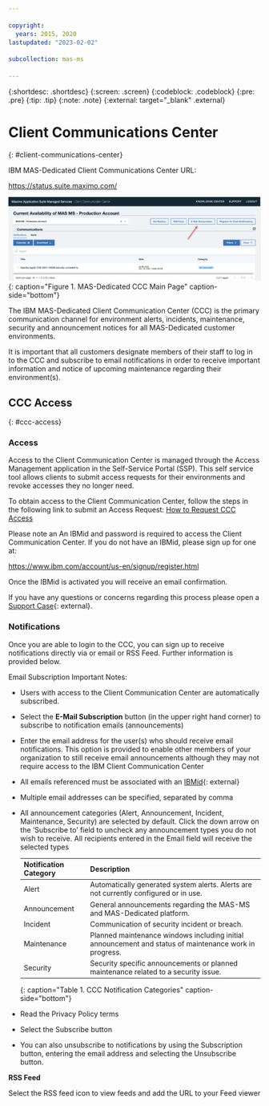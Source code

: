 ```yaml
---

copyright:
  years: 2015, 2020
lastupdated: "2023-02-02"

subcollection: mas-ms

---
```


{:shortdesc: .shortdesc}
{:screen: .screen}
{:codeblock: .codeblock}
{:pre: .pre}
{:tip: .tip}
{:note: .note}
{:external: target="_blank" .external}

# Client Communications Center
{: #client-communications-center}

IBM MAS-Dedicated Client Communications Center URL:

https://status.suite.maximo.com/

![MAS-Dedicated CCC Main Page](images/MAS-MS-CCC-Main-Page.png "MAS-Dedicated CCC Main Page"){: caption="Figure 1. MAS-Dedicated CCC Main Page" caption-side="bottom"}

The IBM MAS-Dedicated Client Communication Center (CCC) is the primary communication channel for environment alerts, incidents, maintenance, security and announcement notices for all MAS-Dedicated customer environments.

It is important that all customers designate members of their staff to log in to the CCC and subscribe to email notifications in order to receive important information and notice of upcoming maintenance regarding their environment(s).

## CCC Access
{: #ccc-access}

### Access

Access to the Client Communication Center is managed through the Access Management application in the Self-Service Portal (SSP).  This self service tool allows clients to submit access requests for their environments and revoke accesses they no longer need.

To obtain access to the Client Communication Center, follow the steps in the following link to submit an Access Request:  [How to Request CCC Access](/docs/mas-ms?topic=mas-ms-ssp#how-to-request-ccc-access)

Please note an An IBMid and password is required to access the Client Communication Center.  If you do not have an IBMid, please sign up for one at:

https://www.ibm.com/account/us-en/signup/register.html

Once the IBMid is activated you will receive an email confirmation.

If you have any questions or concerns regarding this process please open a [Support Case](https://www.ibm.com/mysupport){: external}.

### Notifications

Once you are able to login to the CCC, you can sign up to receive notifications directly via or email or RSS Feed. Further information is provided below.

Email Subscription Important Notes:

* Users with access to the Client Communication Center are automatically subscribed.

* Select the **E-Mail Subscription** button (in the upper right hand corner) to subscribe to notification emails (announcements)

* Enter the email address for the user(s) who should receive email notifications. This option is provided to enable other members of your organization to still receive email announcements although they may not require access to the IBM Client Communication Center

* All emails referenced must be associated with an [IBMid](https://www.ibm.com/account/us-en/signup/register.html){: external}

* Multiple email addresses can be specified, separated by comma

* All announcement categories (Alert, Announcement, Incident, Maintenance, Security) are selected by default. Click the down arrow on the ‘Subscribe to’ field to uncheck any announcement types you do not wish to receive. All recipients entered in the Email field will receive the selected types

  | Notification Category | Description |
  | -------------- | -------------- |
  | Alert | Automatically generated system alerts. Alerts are not currently configured or in use. |
  | Announcement | General announcements regarding the MAS-MS and MAS-Dedicated platform. |
  | Incident | Communication of security incident or breach. |
  | Maintenance | Planned maintenance windows including initial announcement and status of maintenance work in progress. |
  | Security | Security specific announcements or planned maintenance related to a security issue. |
  {: caption="Table 1. CCC Notification Categories" caption-side="bottom"}

* Read the Privacy Policy terms

* Select the Subscribe button

* You can also unsubscribe to notifications by using the Subscription button, entering the email address and selecting the Unsubscribe button.

**RSS Feed**

Select the RSS feed icon to view feeds and add the URL to your Feed viewer
